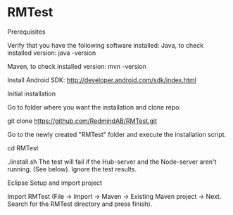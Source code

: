 RMTest
======

Prerequisites

Verify that you have the following software installed: Java, to check installed version: java -version

Maven, to check installed version: mvn -version

Install Android SDK: http://developer.android.com/sdk/index.html

Initial installation

Go to folder where you want the installation and clone repo:

git clone https://github.com/RedmindAB/RMTest.git

Go to the newly created "RMTest" folder and execute the installation script.

cd RMTest

./install.sh The test will fail if the Hub-server and the Node-server aren't running. (See below). Ignore the test results.

Eclipse Setup and import project

Import RMTest (File -> Import -> Maven -> Existing Maven project -> Next. Search for the RMTest directory and press finish).
